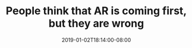 ---
title: "People think that AR is coming first, but they are wrong"
date: 2019-01-02T18:14:00-08:00
draft: true
---